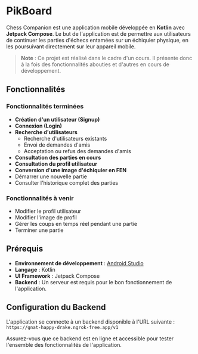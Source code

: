 # PikBoard

Chess Companion est une application mobile développée en **Kotlin** avec **Jetpack Compose**. Le but de l'application est de permettre aux utilisateurs de continuer les parties d'échecs entamées sur un échiquier physique, en les poursuivant directement sur leur appareil mobile.

> **Note** : Ce projet est réalisé dans le cadre d'un cours. Il présente donc à la fois des fonctionnalités abouties et d'autres en cours de développement.

## Fonctionnalités

### Fonctionnalités terminées
- **Création d'un utilisateur (Signup)**
- **Connexion (Login)**
- **Recherche d'utilisateurs**
    - Recherche d'utilisateurs existants
    - Envoi de demandes d'amis
    - Acceptation ou refus des demandes d'amis
- **Consultation des parties en cours**
- **Consultation du profil utilisateur**
- **Conversion d'une image d'échiquier en FEN**
- Démarrer une nouvelle partie
- Consulter l'historique complet des parties

### Fonctionnalités à venir
- Modifier le profil utilisateur
- Modifier l'image de profil
- Gérer les coups en temps réel pendant une partie
- Terminer une partie

## Prérequis

- **Environnement de développement** : [Android Studio](https://developer.android.com/studio)
- **Langage** : Kotlin
- **UI Framework** : Jetpack Compose
- **Backend** : Un serveur est requis pour le bon fonctionnement de l'application.

## Configuration du Backend

L'application se connecte à un backend disponible à l'URL suivante : `https://gnat-happy-drake.ngrok-free.app/v1`

Assurez-vous que ce backend est en ligne et accessible pour tester l'ensemble des fonctionnalités de l'application.


